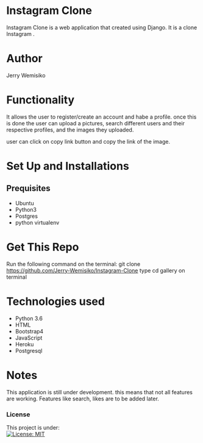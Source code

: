 # Instagram Clone

Instagram Clone is a web application that created using Django. It is a clone  Instagram .

# Author

Jerry Wemisiko 

# Functionality

It allows the  user to register/create an account and habe a profile. once this is done the user can upload a pictures, search  different users and their respective profiles, and the images they uploaded.  
 
 

user can click on copy link button and copy the link of the image.


# Set Up and Installations

## Prequisites

* Ubuntu
* Python3
* Postgres
* python virtualenv


# Get This Repo

 Run the following command on the terminal: git clone https://github.com/Jerry-Wemisiko/Instagram-Clone
 type cd gallery on terminal

 # Technologies used

* Python 3.6
* HTML 
* Bootstrap4
* JavaScript
* Heroku 
* Postgresql

# Notes

This application is still under development. this  means that not all features are working. Features like search, likes are to be added later.


### License
This project is under:  
[![License: MIT](https://img.shields.io/badge/License-MIT-yellow.svg)](/LICENSE)